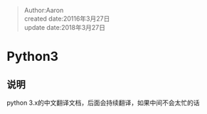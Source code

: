 >Author:Aaron<br>
>created date:20116年3月27日<br>
>update date:2018年3月27日

# Python3

## 说明

python 3.x的中文翻译文档，后面会持续翻译，如果中间不会太忙的话
